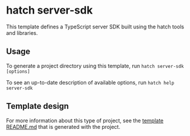# hatch server-sdk
This template defines a TypeScript server SDK built using the hatch tools and libraries.

## Usage
To generate a project directory using this template, run
```hatch server-sdk [options]```

To see an up-to-date description of available options, run ```hatch help server-sdk```

## Template design
For more information about this type of project, see the [template README.md](template/README.md) that is generated with the project. 